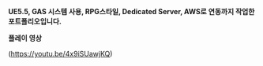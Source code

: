 **UE5.5, GAS 시스템 사용, RPG스타일,
Dedicated Server, AWS로 연동까지 작업한 포트폴리오입니다.**

**플레이 영상**

(https://youtu.be/4x9iSUawjKQ)

